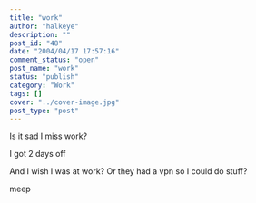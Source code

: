 ```yaml
---
title: "work"
author: "halkeye"
description: ""
post_id: "48"
date: "2004/04/17 17:57:16"
comment_status: "open"
post_name: "work"
status: "publish"
category: "Work"
tags: []
cover: "../cover-image.jpg"
post_type: "post"
---
```


Is it sad I miss work?  

I got 2 days off  

And I wish I was at work? Or they had a vpn so I could do stuff?

meep